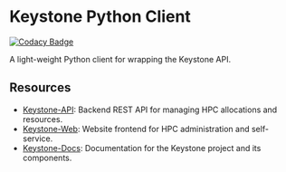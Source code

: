 # Keystone Python Client

[![Codacy Badge](https://app.codacy.com/project/badge/Grade/e627ebe242104565bd932665703357ca)](https://app.codacy.com/gh/pitt-crc/keystone-python-client/dashboard?utm_source=gh&utm_medium=referral&utm_content=&utm_campaign=Badge_grade)

A light-weight Python client for wrapping the Keystone API. 

## Resources

  - [Keystone-API](https://github.com/pitt-crc/keystone-api): Backend REST API for managing HPC allocations and resources.
  - [Keystone-Web](https://github.com/pitt-crc/keystone-web): Website frontend for HPC administration and self-service.
  - [Keystone-Docs](https://github.com/pitt-crc/keystone-docs): Documentation for the Keystone project and its components.

